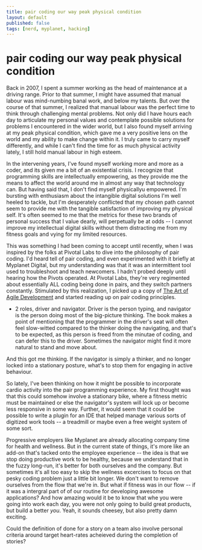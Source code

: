 ```yaml
---
title: pair coding our way peak physical condition
layout: default
published: false
tags: [nerd, myplanet, hacking]
---
```


# pair coding our way peak physical condition

Back in 2007, I spent a summer working as the head of maintenance at a driving range. Prior to that summer, I might have assumed that manual labour was mind-numbing banal work, and below my talents. But over the course of that summer, I realized that manual labour was the perfect time to think through challenging mental problems. Not only did I have hours each day to articulate my personal values and contemplate possible solutions for problems I encountered in the wider world, but I also found myself arriving at my peak physical condition, which gave me a very positive lens on the world and my ability to make change within it. I truly came to carry myself differently, and while I can't find the time for as much physical activity lately, I still hold manual labour in high esteem.

In the intervening years, I've found myself working more and more as a coder, and its given me a bit of an existential crisis. I recognize that programming skills are intellectually empowering, as they provide me the means to affect the world around me in almost any way that technology can. But having said that, I don't find myself physicallyu empowered. I'm bursting with enthusiasm about the intangible digital solutions I'm well heeled to tackle, but I'm desperately conflicted that my chosen path cannot seem to provide me with the tangible satisfaction of improving my physical self. It's often seemed to me that the metrics for these two brands of personal success that I value dearly, will perpetually be at odds -- I cannot improve my intellectual digital skills without them distracting me from my fitness goals and vying for my limited resources.

This was something I had been coming to accept until recently, when I was inspired by the folks at Pivotal Labs to dive into the philosophy of pair coding. I'd heard tell of pair coding, and even experimented with it briefly at Myplanet Digital, but my understanding was that it was an intermittent tool used to troubleshoot and teach newcomers. I hadn't probed deeply until hearing how the Pivots operated. At Pivotal Labs, they're very regimented about essentially ALL coding being done in pairs, and they switch partners constantly. Stimulated by this realization, I picked up a copy of [The Art of Agile Development](http://www.amazon.com/The-Agile-Development-James-Shore/dp/0596527675) and started reading up on pair coding principles.

- 2 roles, driver and navigator. Driver is the person typing, and navigator is the person doing most of the big-picture thinking. The book makes a point of mentioning that the programmer in the driver's seat will often feel slow-witted compared to the thinker doing the navigating, and that's to be expected, as this person is freed from the minutae of coding, and can defer this to the driver. Sometimes the navigator might find it more natural to stand and move about.

And this got me thinking. If the navigator is simply a thinker, and no longer locked into a stationary posture, what's to stop them for engaging in active behaviour.

So lately, I've been thinking on how it might be possible to incorporate cardio activity into the pair programming experience. My first thought was that this could somehow involve a stationary bike, where a fitness metric must be maintained or else the navigator's system will lock up or become less responsive in some way. Further, it would seem that it could be possible to write a plugin for an IDE that helped manage various sorts of digitized work tools -- a treadmill or maybe even a free weight system of some sort.

Progressive employers like Myplanet are already allocating company time for health and wellness. But in the current state of things, it's more like an add-on that's tacked onto the employee experience -- the idea is that we stop doing productive work to be healthy, because we understand that in the fuzzy long-run, it's better for both ourselves and the company. But sometimes it's all too easy to skip the wellness excercises to focus on that pesky coding problem just a little bit longer. We don't want to remove ourselves from the flow that we're in. But what if fitness was in our flow -- if it was a intergral part of of our routine for developing awesome applications? And how amazing would it be to know that whe you were going into work each day, you were not only going to build great products, but build a better *you*. Yeah, it sounds cheesey, but also pretty damn exciting.

Could the definition of done for a story on a team also involve personal criteria around target heart-rates acheieved during the completion of stories?